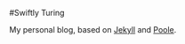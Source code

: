 #Swiftly Turing

My personal blog, based on [Jekyll](http://jekyllrb.com/) and [Poole](https://github.com/poole/poole).
